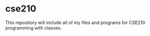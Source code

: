 # cse210
This repository will include all of my files and programs for CSE210 programming with classes.
